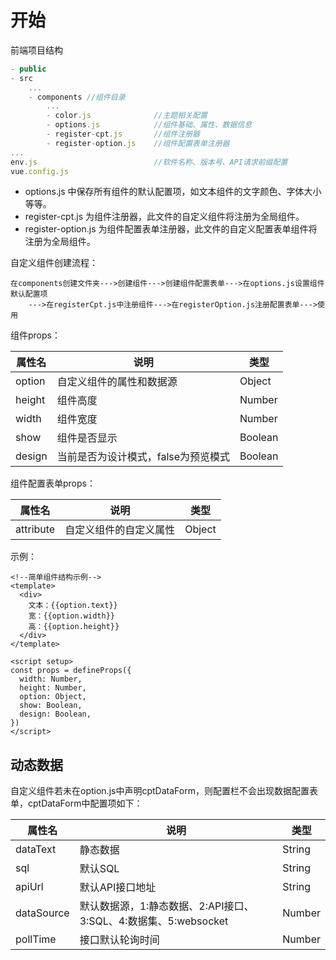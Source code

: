 # 开始

前端项目结构  
```js
- public
- src
    ...
    - components //组件目录
        ...
        - color.js              //主题相关配置
        - options.js            //组件基础、属性、数据信息
        - register-cpt.js       //组件注册器
        - register-option.js    //组件配置表单注册器
...
env.js                          //软件名称、版本号、API请求前缀配置
vue.config.js
```

* options.js 中保存所有组件的默认配置项，如文本组件的文字颜色、字体大小等等。
* register-cpt.js 为组件注册器，此文件的自定义组件将注册为全局组件。
* register-option.js 为组件配置表单注册器，此文件的自定义配置表单组件将注册为全局组件。

自定义组件创建流程：
```text
在components创建文件夹--->创建组件--->创建组件配置表单--->在options.js设置组件默认配置项  
    --->在registerCpt.js中注册组件--->在registerOption.js注册配置表单--->使用
```

组件props：

| 属性名    | 说明                   | 类型      |
|--------|----------------------|---------|
| option | 自定义组件的属性和数据源         | Object  |
| height | 组件高度                 | Number  |
| width  | 组件宽度                 | Number  |
| show   | 组件是否显示               | Boolean |
| design | 当前是否为设计模式，false为预览模式 | Boolean |


组件配置表单props：

| 属性名    | 说明                   | 类型   |
| --------- | ---------------------- | ------ |
| attribute | 自定义组件的自定义属性 | Object |

示例：
```vue
<!--简单组件结构示例-->
<template>
  <div>
    文本：{{option.text}}
    宽：{{option.width}}
    高：{{option.height}}
  </div>
</template>

<script setup>
const props = defineProps({
  width: Number,
  height: Number,
  option: Object,
  show: Boolean,
  design: Boolean,
})
</script>
```

## 动态数据
自定义组件若未在option.js中声明cptDataForm，则配置栏不会出现数据配置表单，cptDataForm中配置项如下：

| 属性名        | 说明                                         | 类型   |
|------------|--------------------------------------------| ------ |
| dataText   | 静态数据                                       | String |
| sql        | 默认SQL                                      | String |
| apiUrl     | 默认API接口地址                                    | String |
| dataSource | 默认数据源，1:静态数据、2:API接口、3:SQL、4:数据集、5:websocket | Number |
| pollTime   | 接口默认轮询时间                                   | Number |
